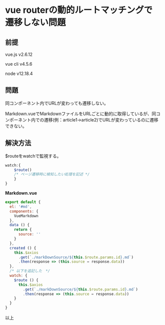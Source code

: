 # vue routerの動的ルートマッチングで遷移しない問題

## 前提
vue.js v2.6.12

vue cli v4.5.6

node  v12.18.4

## 問題
同コンポーネント内でURLが変わっても遷移しない。

Markdown.vueでMarkdownファイルをURLごとに動的に取得しているが、同コンポーネント内での遷移(例：article1→article2)でURLが変わっているのに遷移できない。

## 解決方法
$routeをwatchで監視する。

```javascript
watch:{ 
    $route()
    /* ページ遷移時に検知したい処理を記述 */
    }
}
```

**Markdown.vue**

```javascript
export default {
  el: '#md',
  components: {
    VueMarkdown
  },
  data () {
    return {
      source: ''
    }
  },
  created () {
    this.$axios
      .get(`./markDownSource/${this.$route.params.id}.md`)
      .then(response => (this.source = response.data))
  },
  /* 以下を追記した　*/
  watch: {
    $route () {
      this.$axios
        .get(`./markDownSource/${this.$route.params.id}.md`)
        .then(response => (this.source = response.data))
    }
  }
}
```

以上

